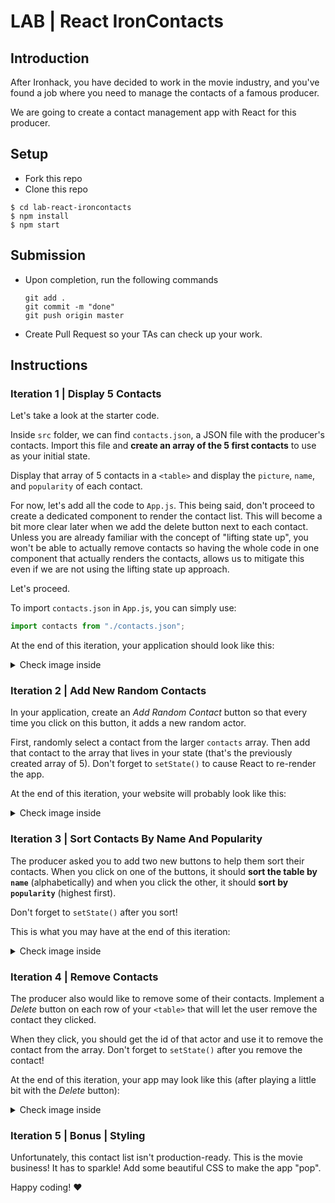 # LAB | React IronContacts

## Introduction

After Ironhack, you have decided to work in the movie industry, and you've found a job where you need to manage the contacts of a famous producer.

We are going to create a contact management app with React for this producer.

<!-- You can find the starter code in the starter code folder of this GitHub repo. -->

## Setup

- Fork this repo
- Clone this repo

```shell
$ cd lab-react-ironcontacts
$ npm install
$ npm start
```

## Submission

- Upon completion, run the following commands

  ```
  git add .
  git commit -m "done"
  git push origin master
  ```

- Create Pull Request so your TAs can check up your work.

## Instructions

### Iteration 1 | Display 5 Contacts

Let's take a look at the starter code.

Inside `src` folder, we can find `contacts.json`, a JSON file with the producer's contacts. Import this file and **create an array of the 5 first contacts** to use as your initial state.

Display that array of 5 contacts in a `<table>` and display the `picture`, `name`, and `popularity` of each contact.

For now, let's add all the code to `App.js`. This being said, don't proceed to create a dedicated component to render the contact list. This will become a bit more clear later when we add the delete button next to each contact. Unless you are already familiar with the concept of "lifting state up", you won't be able to actually remove contacts so having the whole code in one component that actually renders the contacts, allows us to mitigate this even if we are not using the lifting state up approach.

Let's proceed.

To import `contacts.json` in `App.js`, you can simply use:

```js
import contacts from "./contacts.json";
```

At the end of this iteration, your application should look like this:

<details>
  <summary> Check image inside </summary>

![Screenshot](https://i.imgur.com/fPuwZXv.png)

</details>

### Iteration 2 | Add New Random Contacts

In your application, create an _Add Random Contact_ button so that every time you click on this button, it adds a new random actor.

First, randomly select a contact from the larger `contacts` array. Then add that contact to the array that lives in your state (that's the previously created array of 5). Don't forget to `setState()` to cause React to re-render the app.

At the end of this iteration, your website will probably look like this:

<details>
  <summary> Check image inside </summary>

![Screenshot](https://i.imgur.com/GuNyYiU.png)

</details>

### Iteration 3 | Sort Contacts By Name And Popularity

The producer asked you to add two new buttons to help them sort their contacts. When you click on one of the buttons, it should **sort the table by `name`** (alphabetically) and when you click the other, it should **sort by `popularity`** (highest first).

Don't forget to `setState()` after you sort!

This is what you may have at the end of this iteration:

<details>
  <summary> Check image inside </summary>

![Screenshot](https://i.imgur.com/vUDGZ7Y.png)

</details>

### Iteration 4 | Remove Contacts

The producer also would like to remove some of their contacts. Implement a _Delete_ button on each row of your `<table>` that will let the user remove the contact they clicked.

When they click, you should get the id of that actor and use it to remove the contact from the array. Don't forget to `setState()` after you remove the contact!

At the end of this iteration, your app may look like this (after playing a little bit with the _Delete_ button):

<details>
  <summary> Check image inside </summary>

![Screenshot](https://i.imgur.com/N3K1K1k.png)

</details>

### Iteration 5 | Bonus | Styling

Unfortunately, this contact list isn't production-ready. This is the movie business! It has to sparkle! Add some beautiful CSS to make the app "pop".

Happy coding! :heart:
